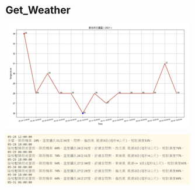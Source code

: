 # Get_Weather

  ![image](https://github.com/Microfish31/Get_Weather/blob/main/dsfghjkl.PNG)
  
   ![image](https://github.com/Microfish31/Get_Weather/blob/main/ydtfguhio.PNG)

